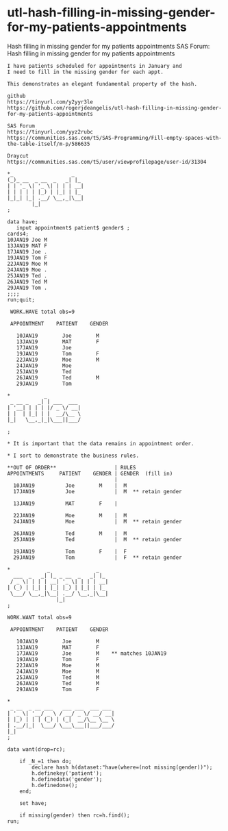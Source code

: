 # utl-hash-filling-in-missing-gender-for-my-patients-appointments
Hash filling in missing gender for my patients appointments 
    SAS Forum: Hash filling in missing gender for my patients appointments                                       
                                                                                                                 
    I have patients scheduled for appointments in January and                                                    
    I need to fill in the missing gender for each appt.                                                          
                                                                                                                 
    This demonstrates an elegant fundamental property of the hash.                                               
                                                                                                                 
    github                                                                                                       
    https://tinyurl.com/y2yyr3le                                                                                 
    https://github.com/rogerjdeangelis/utl-hash-filling-in-missing-gender-for-my-patients-appointments           
                                                                                                                 
    SAS Forum                                                                                                    
    https://tinyurl.com/yyz2rubc                                                                                 
    https://communities.sas.com/t5/SAS-Programming/Fill-empty-spaces-with-the-table-itself/m-p/586635            
                                                                                                                 
    Draycut                                                                                                      
    https://communities.sas.com/t5/user/viewprofilepage/user-id/31304                                            
                                                                                                                 
    *_                   _                                                                                       
    (_)_ __  _ __  _   _| |_                                                                                     
    | | '_ \| '_ \| | | | __|                                                                                    
    | | | | | |_) | |_| | |_                                                                                     
    |_|_| |_| .__/ \__,_|\__|                                                                                    
            |_|                                                                                                  
    ;                                                                                                            
                                                                                                                 
    data have;                                                                                                   
       input appointment$ patient$ gender$ ;                                                                     
    cards4;                                                                                                      
    10JAN19 Joe M                                                                                                
    13JAN19 MAT F                                                                                                
    17JAN19 Joe .                                                                                                
    19JAN19 Tom F                                                                                                
    22JAN19 Moe M                                                                                                
    24JAN19 Moe .                                                                                                
    25JAN19 Ted .                                                                                                
    26JAN19 Ted M                                                                                                
    29JAN19 Tom .                                                                                                
    ;;;;                                                                                                         
    run;quit;                                                                                                    
                                                                                                                 
     WORK.HAVE total obs=9                                                                                       
                                                                                                                 
     APPOINTMENT    PATIENT    GENDER                                                                            
                                                                                                                 
       10JAN19        Joe        M                                                                               
       13JAN19        MAT        F                                                                               
       17JAN19        Joe                                                                                        
       19JAN19        Tom        F                                                                               
       22JAN19        Moe        M                                                                               
       24JAN19        Moe                                                                                        
       25JAN19        Ted                                                                                        
       26JAN19        Ted        M                                                                               
       29JAN19        Tom                                                                                        
                                                                                                                 
    *           _                                                                                                
     _ __ _   _| | ___  ___                                                                                      
    | '__| | | | |/ _ \/ __|                                                                                     
    | |  | |_| | |  __/\__ \                                                                                     
    |_|   \__,_|_|\___||___/                                                                                     
                                                                                                                 
    ;                                                                                                            
                                                                                                                 
    * It is important that the data remains in appointment order.                                                
                                                                                                                 
    * I sort to demonstrate the business rules.                                                                  
                                                                                                                 
    **OUT OF ORDER**                   | RULES                                                                   
    APPOINTMENTS     PATIENT    GENDER | GENDER  (fill in)                                                       
                                       |                                                                         
      10JAN19          Joe        M    |  M                                                                      
      17JAN19          Joe             |  M  ** retain gender                                                    
                                                                                                                 
      13JAN19          MAT        F    |                                                                         
                                                                                                                 
      22JAN19          Moe        M    |  M                                                                      
      24JAN19          Moe             |  M  ** retain gender                                                    
                                                                                                                 
      26JAN19          Ted        M    |  M                                                                      
      25JAN19          Ted             |  M  ** retain gender                                                    
                                                                                                                 
      19JAN19          Tom        F    |  F                                                                      
      29JAN19          Tom             |  F  ** retain gender                                                    
                                                                                                                 
    *            _               _                                                                               
      ___  _   _| |_ _ __  _   _| |_                                                                             
     / _ \| | | | __| '_ \| | | | __|                                                                            
    | (_) | |_| | |_| |_) | |_| | |_                                                                             
     \___/ \__,_|\__| .__/ \__,_|\__|                                                                            
                    |_|                                                                                          
    ;                                                                                                            
                                                                                                                 
    WORK.WANT total obs=9                                                                                        
                                                                                                                 
     APPOINTMENT    PATIENT    GENDER                                                                            
                                                                                                                 
       10JAN19        Joe        M                                                                               
       13JAN19        MAT        F                                                                               
       17JAN19        Joe        M    ** matches 10JAN19                                                         
       19JAN19        Tom        F                                                                               
       22JAN19        Moe        M                                                                               
       24JAN19        Moe        M                                                                               
       25JAN19        Ted        M                                                                               
       26JAN19        Ted        M                                                                               
       29JAN19        Tom        F                                                                               
                                                                                                                 
    *                                                                                                            
     _ __  _ __ ___   ___ ___  ___ ___                                                                           
    | '_ \| '__/ _ \ / __/ _ \/ __/ __|                                                                          
    | |_) | | | (_) | (_|  __/\__ \__ \                                                                          
    | .__/|_|  \___/ \___\___||___/___/                                                                          
    |_|                                                                                                          
    ;                                                                                                            
                                                                                                                 
    data want(drop=rc);                                                                                          
                                                                                                                 
        if _N_=1 then do;                                                                                        
            declare hash h(dataset:"have(where=(not missing(gender))");                                          
            h.definekey('patient');                                                                              
            h.definedata('gender');                                                                              
            h.definedone();                                                                                      
        end;                                                                                                     
                                                                                                                 
        set have;                                                                                                
                                                                                                                 
        if missing(gender) then rc=h.find();                                                                     
    run;                                                                                                         
                                                                                                                 
